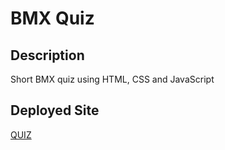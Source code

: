 # BMX Quiz

## Description 
Short BMX quiz using HTML, CSS and JavaScript 

## Deployed Site
[QUIZ](https://poison512.github.io/codequiz/)